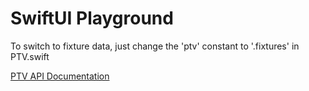 # SwiftUI Playground

To switch to fixture data, just change the 'ptv' constant to '.fixtures' in PTV.swift

[PTV API Documentation](https://timetableapi.ptv.vic.gov.au/swagger/ui/index#!/Routes/Routes_OneOrMoreRoutes)
